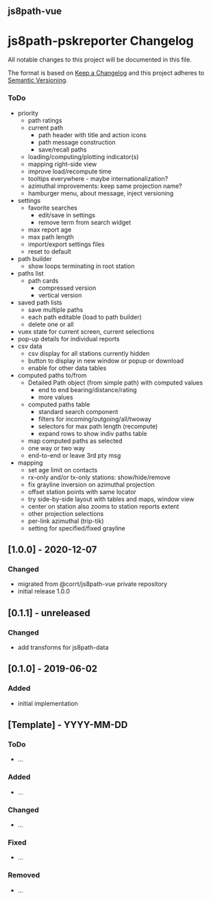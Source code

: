 ## js8path-vue

# js8path-pskreporter Changelog
All notable changes to this project will be documented in this file.

The format is based on [Keep a Changelog](http://keepachangelog.com/en/1.0.0/)
and this project adheres to [Semantic Versioning](http://semver.org/spec/v2.0.0.html).

### ToDo
 - priority
   - path ratings
   - current path
     - path header with title and action icons
     - path message construction
     - save/recall paths
   - loading/computing/plotting indicator(s)
   - mapping right-side view
   - improve load/recompute time
   - tooltips everywhere - maybe internationalization?
   - azimuthal improvements: keep same projection name?
   - hamburger menu, about message, inject versioning
 - settings
   - favorite searches
     - edit/save in settings
     - remove term from search widget
   - max report age
   - max path length
   - import/export settings files
   - reset to default
 - path builder
   - show loops terminating in root station
 - paths list
    - path cards
      - compressed version
      - vertical version
  - saved path lists
    - save multiple paths
    - each path editable (load to path builder)
    - delete one or all
 - vuex state for current screen, current selections
 - pop-up details for individual reports
 - csv data
   - csv display for all stations currently hidden
   - button to display in new window or popup or download
   - enable for other data tables
 - computed paths to/from
   - Detailed Path object (from simple path) with computed values
     - end to end bearing/distance/rating
     - more values
   - computed paths table
     - standard search component
     - filters for incoming/outgoing/all/twoway 
     - selectors for max path length (recompute)
     - expand rows to show indiv paths table
   - map computed paths as selected 
   - one way or two way
   - end-to-end or leave 3rd pty msg
 - mapping
   - set age limit on contacts
   - rx-only and/or tx-only stations: show/hide/remove
   - fix grayline inversion on azimuthal projection
   - offset station points with same locator
   - try side-by-side layout with tables and maps, window view
   - center on station also zooms to station reports extent
   - other projection selections
   - per-link azimuthal (trip-tik)
   - setting for specified/fixed grayline

## [1.0.0] - 2020-12-07

### Changed
- migrated from @corrt/js8path-vue private repository
- initial release 1.0.0
   
## [0.1.1] - unreleased

### Changed
- add transforms for js8path-data

## [0.1.0] - 2019-06-02

### Added
- initial implementation 

## [Template] - YYYY-MM-DD

### ToDo
- ...

### Added
- ...

### Changed
- ...

### Fixed
- ...

### Removed
- ...

